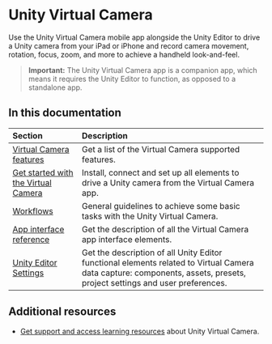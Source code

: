 # Unity Virtual Camera

Use the Unity Virtual Camera mobile app alongside the Unity Editor to drive a Unity camera from your iPad or iPhone and record camera movement, rotation, focus, zoom, and more to achieve a handheld look-and-feel.

> **Important:** The Unity Virtual Camera app is a companion app, which means it requires the Unity Editor to function, as opposed to a standalone app.

## In this documentation

| Section | Description |
| :--- | :--- |
| [Virtual Camera features](virtual-camera-features.md) | Get a list of the Virtual Camera supported features. |
| [Get started with the Virtual Camera](virtual-camera-getting-started.md) | Install, connect and set up all elements to drive a Unity camera from the Virtual Camera app. |
| [Workflows](virtual-camera-workflow.md) | General guidelines to achieve some basic tasks with the Unity Virtual Camera. |
| [App interface reference](virtual-camera-app-ui.md) | Get the description of all the Virtual Camera app interface elements. |
| [Unity Editor Settings](virtual-camera-editor-settings.md) | Get the description of all Unity Editor functional elements related to Virtual Camera data capture: components, assets, presets, project settings and user preferences. |

## Additional resources

* [Get support and access learning resources](https://forum.unity.com/threads/1111255/) about Unity Virtual Camera.
